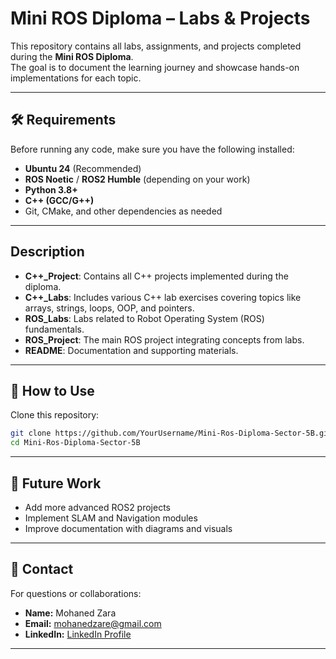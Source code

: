 
# Mini ROS Diploma – Labs & Projects

This repository contains all labs, assignments, and projects completed during the **Mini ROS Diploma**.  
The goal is to document the learning journey and showcase hands-on implementations for each topic.

---

## 🛠 Requirements

Before running any code, make sure you have the following installed:

- **Ubuntu 24** (Recommended)
- **ROS Noetic** / **ROS2 Humble** (depending on your work)
- **Python 3.8+**
- **C++ (GCC/G++)**
- Git, CMake, and other dependencies as needed

---

## Description

- **C++_Project**: Contains all C++ projects implemented during the diploma.
- **C++_Labs**: Includes various C++ lab exercises covering topics like arrays, strings, loops, OOP, and pointers.
- **ROS_Labs**: Labs related to Robot Operating System (ROS) fundamentals.
- **ROS_Project**: The main ROS project integrating concepts from labs.
- **README**: Documentation and supporting materials.
---

## 🚀 How to Use

Clone this repository:

```bash
git clone https://github.com/YourUsername/Mini-Ros-Diploma-Sector-5B.git
cd Mini-Ros-Diploma-Sector-5B
```

---

<!-- ## 📘 Labs & Projects

| Lab/Project       | Description                  | Folder Name  |
|------------------|-------------------------------|--------------|
| Lab 1            | Basic ROS Setup               | `Lab1`        |
| Lab 2            | Publisher & Subscriber Nodes  | `Lab2`        |
| Project 1        | Robot Simulation Project       | `Project1`    |
| Project 2        | Sensor Integration Project     | `Project2`    |



--- -->

## 🔮 Future Work

- Add more advanced ROS2 projects
- Implement SLAM and Navigation modules
- Improve documentation with diagrams and visuals

---

## 📧 Contact

For questions or collaborations:

- **Name:** Mohaned Zara  
- **Email:** mohanedzare@gmail.com  
- **LinkedIn:** [LinkedIn Profile](https://www.linkedin.com/in/mohaned-mohamed-zara)  

---

